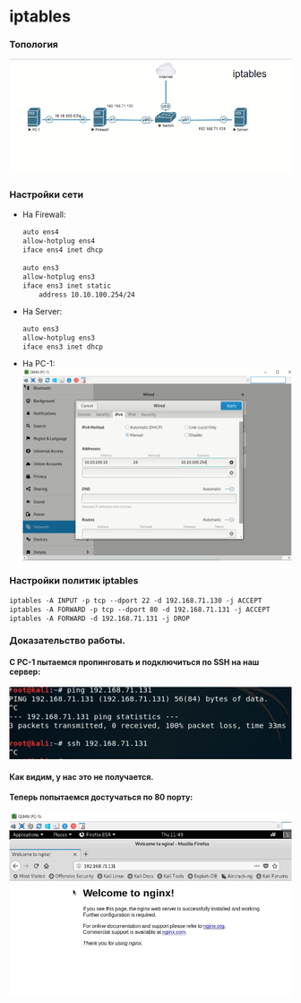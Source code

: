 # iptables

### Топология

![Топология](https://github.com/ozorolol/web/blob/main/img/ipt1.png)

### Настройки сети

- На Firewall:
  ```
  auto ens4 
  allow-hotplug ens4
  iface ens4 inet dhcp
  
  auto ens3
  allow-hotplug ens3
  iface ens3 inet static
      address 10.10.100.254/24
  ```
- На Server:
  ```
  auto ens3
  allow-hotplug ens3
  iface ens3 inet dhcp
  ```
- На PC-1:
  ![Сетка](https://github.com/ozorolol/web/blob/main/img/ipt5.png)

  
### Настройки политик iptables

  ```
  iptables -A INPUT -p tcp --dport 22 -d 192.168.71.130 -j ACCEPT
  iptables -A FORWARD -p tcp --dport 80 -d 192.168.71.131 -j ACCEPT
  iptables -A FORWARD -d 192.168.71.131 -j DROP
  ```
  
### Доказательство работы. 
#### С PC-1 пытаемся пропинговать и подключиться по SSH на наш сервер:
![Пинги](https://github.com/ozorolol/web/blob/main/img/ipt3.png)
#### Как видим, у нас это не получается. 
#### Теперь попытаемся достучаться по 80 порту:
![Веб](https://github.com/ozorolol/web/blob/main/img/ipt4.png)
